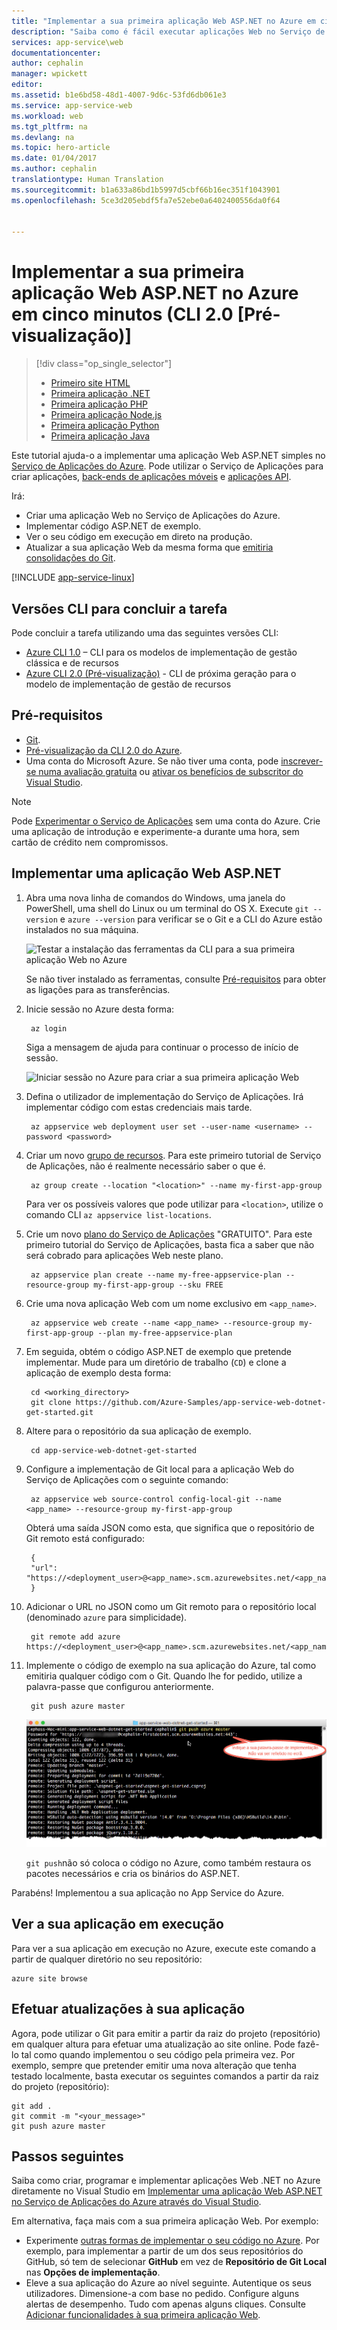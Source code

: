 ```yaml
---
title: "Implementar a sua primeira aplicação Web ASP.NET no Azure em cinco minutos (CLI 2.0 [Pré-visualização]) | Microsoft Docs"
description: "Saiba como é fácil executar aplicações Web no Serviço de Aplicações mediante a implementação de uma aplicação ASP.NET de exemplo. Comece a programar verdadeiramente em pouco tempo e a ver resultados imediatos."
services: app-service\web
documentationcenter: 
author: cephalin
manager: wpickett
editor: 
ms.assetid: b1e6bd58-48d1-4007-9d6c-53fd6db061e3
ms.service: app-service-web
ms.workload: web
ms.tgt_pltfrm: na
ms.devlang: na
ms.topic: hero-article
ms.date: 01/04/2017
ms.author: cephalin
translationtype: Human Translation
ms.sourcegitcommit: b1a633a86bd1b5997d5cbf66b16ec351f1043901
ms.openlocfilehash: 5ce3d205ebdf5fa7e52ebe0a6402400556da0f64


---
```

# <a name="deploy-your-first-aspnet-web-app-to-azure-in-five-minutes-cli-20-preview"></a>Implementar a sua primeira aplicação Web ASP.NET no Azure em cinco minutos (CLI 2.0 [Pré-visualização)]

> [!div class="op_single_selector"]
> * [Primeiro site HTML](app-service-web-get-started-html.md)
> * [Primeira aplicação .NET](app-service-web-get-started-dotnet.md)
> * [Primeira aplicação PHP](app-service-web-get-started-php.md)
> * [Primeira aplicação Node.js](app-service-web-get-started-nodejs.md)
> * [Primeira aplicação Python](app-service-web-get-started-python.md)
> * [Primeira aplicação Java](app-service-web-get-started-java.md)
> 
> 

Este tutorial ajuda-o a implementar uma aplicação Web ASP.NET simples no [Serviço de Aplicações do Azure](../app-service/app-service-value-prop-what-is.md).
Pode utilizar o Serviço de Aplicações para criar aplicações, [back-ends de aplicações móveis](/documentation/learning-paths/appservice-mobileapps/) e [aplicações API](../app-service-api/app-service-api-apps-why-best-platform.md).

Irá: 

* Criar uma aplicação Web no Serviço de Aplicações do Azure.
* Implementar código ASP.NET de exemplo.
* Ver o seu código em execução em direto na produção.
* Atualizar a sua aplicação Web da mesma forma que [emitiria consolidações do Git](https://git-scm.com/docs/git-push).

[!INCLUDE [app-service-linux](../../includes/app-service-linux.md)]

## <a name="cli-versions-to-complete-the-task"></a>Versões CLI para concluir a tarefa

Pode concluir a tarefa utilizando uma das seguintes versões CLI:

- [Azure CLI 1.0](app-service-web-get-started-dotnet-cli-nodejs.md) – CLI para os modelos de implementação de gestão clássica e de recursos
- [Azure CLI 2.0 (Pré-visualização)](app-service-web-get-started-dotnet.md) - CLI de próxima geração para o modelo de implementação de gestão de recursos

## <a name="prerequisites"></a>Pré-requisitos
* [Git](http://www.git-scm.com/downloads).
* [Pré-visualização da CLI 2.0 do Azure](/cli/azure/install-az-cli2).
* Uma conta do Microsoft Azure. Se não tiver uma conta, pode [inscrever-se numa avaliação gratuita](https://azure.microsoft.com/pricing/free-trial/?WT.mc_id=A261C142F) ou [ativar os benefícios de subscritor do Visual Studio](https://azure.microsoft.com/pricing/member-offers/msdn-benefits-details/?WT.mc_id=A261C142F).

> [!NOTE]
> Pode [Experimentar o Serviço de Aplicações](https://azure.microsoft.com/try/app-service/) sem uma conta do Azure. Crie uma aplicação de introdução e experimente-a durante uma hora, sem cartão de crédito nem compromissos.
> 
> 

## <a name="deploy-an-aspnet-web-app"></a>Implementar uma aplicação Web ASP.NET
1. Abra uma nova linha de comandos do Windows, uma janela do PowerShell, uma shell do Linux ou um terminal do OS X. Execute `git --version` e `azure --version` para verificar se o Git e a CLI do Azure estão instalados no sua máquina.
   
    ![Testar a instalação das ferramentas da CLI para a sua primeira aplicação Web no Azure](./media/app-service-web-get-started-languages/1-test-tools-2.0.png)
   
    Se não tiver instalado as ferramentas, consulte [Pré-requisitos](#Prerequisites) para obter as ligações para as transferências.
2. Inicie sessão no Azure desta forma:
   
        az login
   
    Siga a mensagem de ajuda para continuar o processo de início de sessão.
   
    ![Iniciar sessão no Azure para criar a sua primeira aplicação Web](./media/app-service-web-get-started-languages/3-azure-login-2.0.png)

3. Defina o utilizador de implementação do Serviço de Aplicações. Irá implementar código com estas credenciais mais tarde.
   
        az appservice web deployment user set --user-name <username> --password <password>

3. Criar um novo [grupo de recursos](../azure-resource-manager/resource-group-overview.md). Para este primeiro tutorial de Serviço de Aplicações, não é realmente necessário saber o que é.

        az group create --location "<location>" --name my-first-app-group

    Para ver os possíveis valores que pode utilizar para `<location>`, utilize o comando CLI `az appservice list-locations`.

3. Crie um novo [plano do Serviço de Aplicações](../app-service/azure-web-sites-web-hosting-plans-in-depth-overview.md) "GRATUITO". Para este primeiro tutorial do Serviço de Aplicações, basta fica a saber que não será cobrado para aplicações Web neste plano.

        az appservice plan create --name my-free-appservice-plan --resource-group my-first-app-group --sku FREE

4. Crie uma nova aplicação Web com um nome exclusivo em `<app_name>`.

        az appservice web create --name <app_name> --resource-group my-first-app-group --plan my-free-appservice-plan

4. Em seguida, obtém o código ASP.NET de exemplo que pretende implementar. Mude para um diretório de trabalho (`CD`) e clone a aplicação de exemplo desta forma:
   
        cd <working_directory>
        git clone https://github.com/Azure-Samples/app-service-web-dotnet-get-started.git

5. Altere para o repositório da sua aplicação de exemplo. 
   
        cd app-service-web-dotnet-get-started
5. Configure a implementação de Git local para a aplicação Web do Serviço de Aplicações com o seguinte comando:

        az appservice web source-control config-local-git --name <app_name> --resource-group my-first-app-group

    Obterá uma saída JSON como esta, que significa que o repositório de Git remoto está configurado:

        {
        "url": "https://<deployment_user>@<app_name>.scm.azurewebsites.net/<app_name>.git"
        }

6. Adicionar o URL no JSON como um Git remoto para o repositório local (denominado `azure` para simplicidade).

        git remote add azure https://<deployment_user>@<app_name>.scm.azurewebsites.net/<app_name>.git
   
7. Implemente o código de exemplo na sua aplicação do Azure, tal como emitiria qualquer código com o Git. Quando lhe for pedido, utilize a palavra-passe que configurou anteriormente.
   
        git push azure master
   
    ![Emitir código para a sua primeira aplicação Web no Azure](./media/app-service-web-get-started-languages/dotnet-git-push.png)
   
    `git push`não só coloca o código no Azure, como também restaura os pacotes necessários e cria os binários do ASP.NET. 

Parabéns! Implementou a sua aplicação no App Service do Azure.

## <a name="see-your-app-running-live"></a>Ver a sua aplicação em execução
Para ver a sua aplicação em execução no Azure, execute este comando a partir de qualquer diretório no seu repositório:

    azure site browse

## <a name="make-updates-to-your-app"></a>Efetuar atualizações à sua aplicação
Agora, pode utilizar o Git para emitir a partir da raiz do projeto (repositório) em qualquer altura para efetuar uma atualização ao site online. Pode fazê-lo tal como quando implementou o seu código pela primeira vez. Por exemplo, sempre que pretender emitir uma nova alteração que tenha testado localmente, basta executar os seguintes comandos a partir da raiz do projeto (repositório):

    git add .
    git commit -m "<your_message>"
    git push azure master


## <a name="next-steps"></a>Passos seguintes
Saiba como criar, programar e implementar aplicações Web .NET no Azure diretamente no Visual Studio em [Implementar uma aplicação Web ASP.NET no Serviço de Aplicações do Azure através do Visual Studio](web-sites-dotnet-get-started.md).

Em alternativa, faça mais com a sua primeira aplicação Web. Por exemplo:

* Experimente [outras formas de implementar o seu código no Azure](web-sites-deploy.md). Por exemplo, para implementar a partir de um dos seus repositórios do GitHub, só tem de selecionar **GitHub** em vez de **Repositório de Git Local** nas **Opções de implementação**.
* Eleve a sua aplicação do Azure ao nível seguinte. Autentique os seus utilizadores. Dimensione-a com base no pedido. Configure alguns alertas de desempenho. Tudo com apenas alguns cliques. Consulte [Adicionar funcionalidades à sua primeira aplicação Web](app-service-web-get-started-2.md).




<!--HONumber=Jan17_HO3-->


